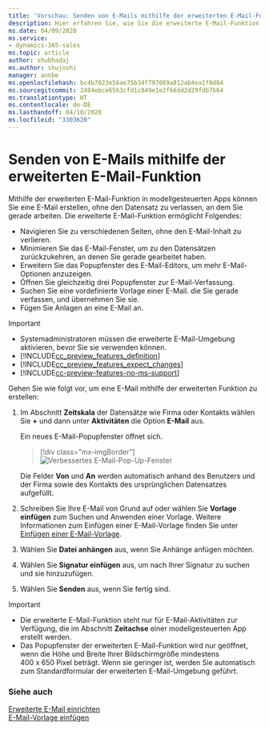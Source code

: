 ```yaml
---
title: 'Vorschau: Senden von E-Mails mithilfe der erweiterten E-Mail-Funktion in modellgesteuerten Apps | Microsoft-Dokumentation'
description: Hier erfahren Sie, wie Sie die erweiterte E-Mail-Funktion verwenden, um eine E-Mail zu erstellen, ohne Ihren aktuellen Arbeitskontext zu verlassen.
ms.date: 04/09/2020
ms.service:
- dynamics-365-sales
ms.topic: article
author: shubhadaj
ms.author: shujoshi
manager: annbe
ms.openlocfilehash: bc4b7023e56ae75b34f797089a812ab4ea1f8d84
ms.sourcegitcommit: 2484ebce6563cfd1c849e1e2f66dd2d29fdb7b64
ms.translationtype: HT
ms.contentlocale: de-DE
ms.lasthandoff: 04/10/2020
ms.locfileid: "3303620"
---
```

# <a name="send-email-using-the-enhanced-email-experience"></a>Senden von E-Mails mithilfe der erweiterten E-Mail-Funktion

Mithilfe der erweiterten E-Mail-Funktion in modellgesteuerten Apps können Sie eine E-Mail erstellen, ohne den Datensatz zu verlassen, an dem Sie gerade arbeiten. Die erweiterte E-Mail-Funktion ermöglicht Folgendes:

- Navigieren Sie zu verschiedenen Seiten, ohne den E-Mail-Inhalt zu verlieren.
- Minimieren Sie das E-Mail-Fenster, um zu den Datensätzen zurückzukehren, an denen Sie gerade gearbeitet haben.
- Erweitern Sie das Popupfenster des E-Mail-Editors, um mehr E-Mail-Optionen anzuzeigen.
- Öffnen Sie gleichzeitig drei Popupfenster zur E-Mail-Verfassung.
- Suchen Sie eine vordefinierte Vorlage einer E-Mail. die Sie gerade verfassen, und übernehmen Sie sie.
- Fügen Sie Anlagen an eine E-Mail an.


> [!IMPORTANT]
> - Systemadministratoren müssen die erweiterte E-Mail-Umgebung aktivieren, bevor Sie sie verwenden können.
> - [!INCLUDE[cc_preview_features_definition](../includes/cc-preview-features-definition.md)]  
> - [!INCLUDE[cc_preview_features_expect_changes](../includes/cc-preview-features-expect-changes.md)]
> - [!INCLUDE[cc-preview-features-no-ms-support](../includes/cc-preview-features-no-ms-support.md)]

Gehen Sie wie folgt vor, um eine E-Mail mithilfe der erweiterten Funktion zu erstellen:

1. Im Abschnitt **Zeitskala** der Datensätze wie Firma oder Kontakts wählen Sie **+** und dann unter **Aktivitäten** die Option **E-Mail** aus.

   Ein neues E-Mail-Popupfenster öffnet sich. 

   > [!div class="mx-imgBorder"]
   > ![Verbessertes E-Mail-Pop-Up-Fenster](media/enhanced-email-pop-up.png "Verbessertes E-Mail-Pop-Up-Fenster")

   Die Felder **Von** und **An** werden automatisch anhand des Benutzers und der Firma sowie des Kontakts des ursprünglichen Datensatzes aufgefüllt.

2. Schreiben Sie Ihre E-Mail von Grund auf oder wählen Sie **Vorlage einfügen** zum Suchen und Anwenden einer Vorlage. Weitere Informationen zum Einfügen einer E-Mail-Vorlage finden Sie unter [Einfügen einer E-Mail-Vorlage](insert-email-template.md).

3. Wählen Sie **Datei anhängen** aus, wenn Sie Anhänge anfügen möchten.

4. Wählen Sie **Signatur einfügen** aus, um nach Ihrer Signatur zu suchen und sie hinzuzufügen.

5. Wählen Sie **Senden** aus, wenn Sie fertig sind. 

> [!IMPORTANT]
> - Die erweiterte E-Mail-Funktion steht nur für E-Mail-Aktivitäten zur Verfügung, die im Abschnitt **Zeitachse** einer modellgesteuerten App erstellt werden. 
> - Das Popupfenster der erweiterten E-Mail-Funktion wird nur geöffnet, wenn die Höhe und Breite Ihrer Bildschirmgröße mindestens 400 x 650 Pixel beträgt. Wenn sie geringer ist, werden Sie automatisch zum Standardformular der erweiterten E-Mail-Umgebung geführt. 

### <a name="see-also"></a>Siehe auch

[Erweiterte E-Mail einrichten](https://docs.microsoft.com/power-platform/admin/system-settings-dialog-box-email-tab)<br>
[E-Mail-Vorlage einfügen](insert-email-template.md)

